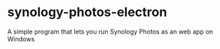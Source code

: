 # synology-photos-electron
A simple program that lets you run Synology Photos as an web app on Windows
